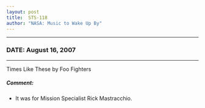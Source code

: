 ```yaml
---
layout: post
title:  STS-118
author: "NASA: Music to Wake Up By"
---
```


----
### DATE: August 16, 2007
----
Times Like These by Foo Fighters

##### Comment:
* It was for Mission Specialist Rick Mastracchio.
